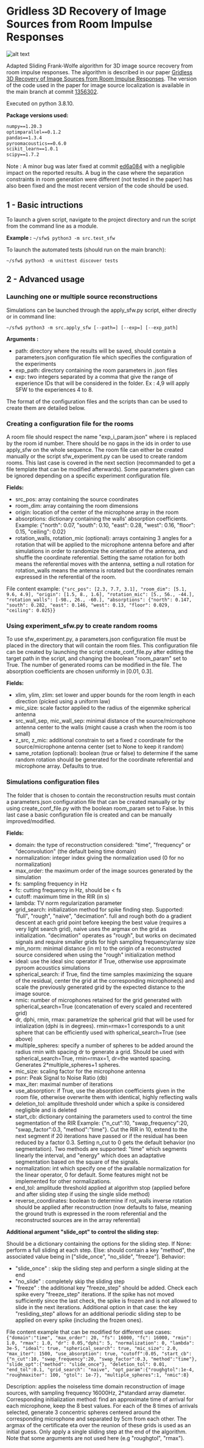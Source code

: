 # Gridless 3D Recovery of Image Sources from Room Impulse Responses

![alt text](sfwb.gif)

Adapted Sliding Frank-Wolfe algorithm for 3D image source recovery from room impulse responses. 
The algorithm is described in our paper [Gridless 3D Recovery of Image Sources from Room Impulse Responses](https://hal.archives-ouvertes.fr/hal-03763838v2).
The version of the code used in the paper for image source localization is available in the main branch at commit [1356302](https://github.com/Sprunckt/acoustic-sfw/tree/135630234a8aa16a229b3fcb8500be87c8770e8c).

Executed on python 3.8.10.

**Package versions used:**
    
```matplotlib==3.4.3
numpy==1.20.3
optimparallel==0.1.2
pandas==1.3.4
pyroomacoustics==0.6.0
scikit_learn==1.0.1
scipy==1.7.2
```

Note : A minor bug was later fixed at commit 
[ed6a084](https://github.com/Sprunckt/acoustic-sfw/tree/ed6a084bcfe4791c5ca21fbb51872413f200cd7b)
with a negligible impact on the reported results. A bug in the case where the separation constraints in room generation 
were different (not tested in the paper) has also been fixed and the most recent version of the code should be used.

## 1 - Basic intructions

To launch a given script, navigate to the project directory and run the script from the command line as a module.

**Example :**
``~/sfw$ python3 -m src.test_sfw``

To launch the automated tests (should run on the main branch): 

``~/sfw$ python3 -m unittest discover tests``

## 2 - Advanced usage

### Launching one or multiple source reconstructions
Simulations can be launched through the apply_sfw.py script, either directly or in command line:

``~/sfw$ python3 -m src.apply_sfw [--path=] [--exp=] [--exp_path]``

**Arguments :**
* path: directory where the results will be saved, should contain a parameters.json configuration file which specifies
the configuration of the experiments
* exp_path: directory containing the room parameters in .json files
* exp: two integers separated by a comma that give the range of experience IDs that will be considered in the folder. Ex : 4,9 will apply SFW to the experiences 4 to 8.

The format of the configuration files and the scripts than can be used to create them are detailed below.

### Creating a configuration file for the rooms

A room file should respect the name "exp_i_param.json" where i is replaced by the room id number. There should be no gaps in the ids in order to use apply_sfw on the whole sequence.
The room file can either be created manually or the script sfw_experiment.py can be used to create random rooms. 
This last case is covered in the next section (recommanded to get a file template that can be modified afterwards).
Some parameters given can be ignored depending on a specific experiment configuration file. 

**Fields:**
* src_pos: array containing the source coordinates
* room_dim: array containing the room dimensions
* origin: location of the center of the microphone array in the room
* absorptions: dictionary containing the walls' absorption coefficients. Example: {"north": 0.07, "south": 0.10, "east": 0.28, "west": 0.16, "floor": 0.15, "ceiling": 0.02}
* rotation_walls, rotation_mic (optional): arrays containing 3 angles for a rotation that will be applied to the microphone antenna before and after simulations in order to randomize the orientation of the antenna,
and shuffle the coordinate referential. Setting the same rotation for both means the referential moves with the antenna, setting a null rotation for rotation_walls means the antenna is rotated but the coordinates remain
expressed in the referential of the room.

File content example: 
```{"src_pos": [2.3, 7.7, 3.1], "room_dim": [5.1, 9.6, 4.9], "origin": [1.5, 8., 1.6], "rotation_mic": [5., 56., -44.], "rotation_walls": [-98., 26., -60.], "absorptions": {"north": 0.147, "south": 0.282, "east": 0.146, "west": 0.13, "floor": 0.029, "ceiling": 0.025}}```
### Using experiment_sfw.py to create random rooms

To use sfw_experiment.py, a parameters.json configuration file must be placed in the directory that will contain the room files.
This configuration file can be created by launching the script create_conf_file.py after editing the target path in the script, 
and changing the boolean "room_param" set to True. The number of generated rooms can be modified in the file.
The absorption coefficients are chosen uniformly in [0.01, 0.3].

**Fields:**
* xlim, ylim, zlim: set lower and upper bounds for the room length in each direction (picked using a uniform law)
* mic_size: scale factor applied to the radius of the eigenmike spherical antenna
* src_wall_sep, mic_wall_sep: minimal distance of the source/microphone antenna center to the walls (might cause a crash when the room is too small)
* z_src, z_mic: additional constrain to set a fixed z coordinate for the source/microphone antenna center (set to None to keep it random)
* same_rotation (optional): boolean (true or false) to determine if the same random rotation should be generated for the
coordinate referential and microphone array. Defaults to true.

### Simulations configuration files

The folder that is chosen to contain the reconstruction results must contain a parameters.json configuration file that 
can be created manually or by using create_conf_file.py with the boolean room_param set to False. In this last case a basic
configuration file is created and can be manually improved/modified.


**Fields:**
* domain: the type of reconstruction considered: "time", "frequency" or "deconvolution" (the default being time domain)
* normalization: integer index giving the normalization used (0 for no normalization)
* max_order: the maximum order of the image sources generated by the simulation
* fs: sampling frequency in Hz
* fc: cutting frequency in Hz, should be < fs
* cutoff: maximum time in the RIR (in s)
* lambda: TV norm regularization parameter
* grid_search: initialization method for spike finding step. Supported: "full", "rough", "naive", "decimation". full and rough both do a gradient descent at each grid point before keeping the best value (requires a very light search grid), naive uses the argmax on the grid as initialization. "decimation" operates as "rough", but works on decimated signals and require smaller grids for high sampling frequency/array size
* min_norm: minimal distance (in m) to the origin of a reconstructed source considered when using the "rough" initialization method
* ideal: use the ideal sinc operator if True, otherwise use approximate pyroom acoustics simulations
* spherical_search: if True, find the time samples maximizing the square of the residual, center the grid at the corresponding microphone(s) and scale the previously generated grid by the expected distance to the image source.
* nmic: number of microphones retained for the grid generated with spherical_search=True (concatenation of every scaled and recentered grid)
* dr, dphi, rmin, rmax: parametrize the spherical grid that will be used for intialization (dphi is in degrees). rmin=rmax=1 corresponds to a unit sphere that can be efficiently used with spherical_search=True (see above)
* multiple_spheres: specify a number of spheres to be added around the radius rmin with spacing dr to generate a grid. Should be used with spherical_search=True, rmin=rmax=1, dr=the wanted spacing. Generates 2*multiple_spheres+1 spheres.
* mic_size: scaling factor for the microphone antenna
* psnr: Peak Signal to Noise Ratio (db)
* max_iter: maximal number of iterations
* use_absorption: if True, use the absorption coefficients given in the room file, otherwise overwrite them with identical, highly reflecting walls
* deletion_tol: amplitude threshold under which a spike is considered negligible and is deleted
* start_cb: dictionary containing the parameters used to control the time segmentation of the RIR
Example: {"n_cut":10, "swap_frequency":20, "swap_factor":0.3, "method":"time"}. Cut the RIR in 10, extend to the next segment if 20 iterations have passed or
if the residual has been reduced by a factor 0.3. Setting n_cut to 0 gets the default behavior (no segmentation). Two methods are supported: "time" which segments linearly the interval, and "energy" which does an adaptative segmentation based on the square of the signals.
* normalization: int which specify one of the available normalization for the linear operator, 0 for default. Some features might not be implemented for other normalizations.
* end_tol: amplitude threshold applied at algorithm stop (applied before and after sliding step if using the single slide method)
* reverse_coordinates: boolean to determine if rot_walls inverse rotation should be applied after reconstruction (now 
defaults to false, meaning the ground truth is expressed in the room referential and the reconstructed sources are in the array
 referential)

**Additional argument "slide_opt" to control the sliding step:**

Should be a dictionary containing the options for the sliding step. If None: perform a full sliding
        at each step. Else: should contain a key "method", the associated value being in ["slide_once", "no_slide",
        "freeze"].
Behavior: 
* "slide_once" : skip the sliding step and perform a single sliding at the end
* "no_slide" : completely skip the sliding step
* "freeze" : the additional key "freeze_step" should be added. Check each spike every
        "freeze_step" iterations. If the spike has not moved sufficiently since the last check, the spike is frozen and
        is not allowed to slide in the next iterations.
        Additional option in that case: the key "resliding_step" allows for an additional periodic sliding step to be applied on
        every spike (including the frozen ones).

File content example that can be modified for different use cases: 
```{"domain":"time", "max_order": 20, "fs": 16000, "fc": 16000, "rmin": 1.0, "rmax": 1.0, "dr": 0.05,"dphi": 5, "normalization": 0, "lambda": 3e-5, "ideal": true, "spherical_search": true, "mic_size": 2.0, "max_iter": 1500, "use_absorption": true, "cutoff":0.05, "start_cb":{"n_cut":10, "swap_frequency":20, "swap_factor":0.3, "method":"time"}, "slide_opt":{"method": "slide_once"}, "deletion_tol": 0.01, "end_tol":0.1, "grid_search": "naive", "opt_param":{"roughgtol":1e-4, "roughmaxiter": 100, "gtol": 1e-7}, "multiple_spheres":1, "nmic":8}```

Description: applies the noiseless time domain reconstruction of image sources, with sampling frequency 16000Hz, 2*standard array diameter.
Corresponding initialization method: find an approximate time of arrival for each microphone, keep the 8 best values. 
For each of the 8 times of arrivals selected, generate 3 concentric spheres centered around the corresponding microphone and 
separated by 5cm from each other. The argmax of the certificate eta over the reunion of these grids is used as an initial guess.
Only apply a single sliding step at the end of the algorithm. Note that some arguments are not used here (e.g "roughgtol", "rmax").
